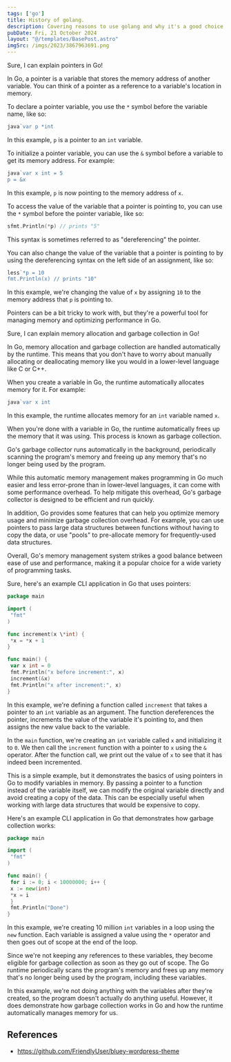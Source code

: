 ```yaml
---
tags: ['go']
title: History of golang.
description: Covering reasons to use golang and why it's a good choice for your next project.
pubDate: Fri, 21 October 2024
layout: "@/templates/BasePost.astro"
imgSrc: /imgs/2023/3867963691.png
---
```

Sure, I can explain pointers in Go!

In Go, a pointer is a variable that stores the memory address of another variable. You can think of a pointer as a reference to a variable's location in memory.

To declare a pointer variable, you use the `*` symbol before the variable name, like so:


```go
java`var p *int
```
In this example, `p` is a pointer to an `int` variable.

To initialize a pointer variable, you can use the `&` symbol before a variable to get its memory address. For example:


```go
java`var x int = 5
p = &x
```
In this example, `p` is now pointing to the memory address of `x`.

To access the value of the variable that a pointer is pointing to, you can use the `*` symbol before the pointer variable, like so:


```go
sfmt.Println(*p) // prints "5"
```
This syntax is sometimes referred to as "dereferencing" the pointer.

You can also change the value of the variable that a pointer is pointing to by using the dereferencing syntax on the left side of an assignment, like so:


```go
less`*p = 10
fmt.Println(x) // prints "10"
```
In this example, we're changing the value of `x` by assigning `10` to the memory address that `p` is pointing to.

Pointers can be a bit tricky to work with, but they're a powerful tool for managing memory and optimizing performance in Go.


Sure, I can explain memory allocation and garbage collection in Go!

In Go, memory allocation and garbage collection are handled automatically by the runtime. This means that you don't have to worry about manually allocating or deallocating memory like you would in a lower-level language like C or C++.

When you create a variable in Go, the runtime automatically allocates memory for it. For example:


```go
java`var x int
```
In this example, the runtime allocates memory for an `int` variable named `x`.

When you're done with a variable in Go, the runtime automatically frees up the memory that it was using. This process is known as garbage collection.

Go's garbage collector runs automatically in the background, periodically scanning the program's memory and freeing up any memory that's no longer being used by the program.

While this automatic memory management makes programming in Go much easier and less error-prone than in lower-level languages, it can come with some performance overhead. To help mitigate this overhead, Go's garbage collector is designed to be efficient and run quickly.

In addition, Go provides some features that can help you optimize memory usage and minimize garbage collection overhead. For example, you can use pointers to pass large data structures between functions without having to copy the data, or use "pools" to pre-allocate memory for frequently-used data structures.

Overall, Go's memory management system strikes a good balance between ease of use and performance, making it a popular choice for a wide variety of programming tasks.


Sure, here's an example CLI application in Go that uses pointers:


```go
package main

import (
 "fmt"
)

func increment(x \*int) {
 *x = *x + 1
}

func main() {
 var x int = 0
 fmt.Println("x before increment:", x)
 increment(&x)
 fmt.Println("x after increment:", x)
}
```
In this example, we're defining a function called `increment` that takes a pointer to an `int` variable as an argument. The function dereferences the pointer, increments the value of the variable it's pointing to, and then assigns the new value back to the variable.

In the `main` function, we're creating an `int` variable called `x` and initializing it to `0`. We then call the `increment` function with a pointer to `x` using the `&` operator. After the function call, we print out the value of `x` to see that it has indeed been incremented.

This is a simple example, but it demonstrates the basics of using pointers in Go to modify variables in memory. By passing a pointer to a function instead of the variable itself, we can modify the original variable directly and avoid creating a copy of the data. This can be especially useful when working with large data structures that would be expensive to copy.


Here's an example CLI application in Go that demonstrates how garbage collection works:


```go
package main

import (
 "fmt"
)

func main() {
 for i := 0; i < 10000000; i++ {
 x := new(int)
 *x = i
 }
 fmt.Println("Done")
}
```
In this example, we're creating 10 million `int` variables in a loop using the `new` function. Each variable is assigned a value using the `*` operator and then goes out of scope at the end of the loop.

Since we're not keeping any references to these variables, they become eligible for garbage collection as soon as they go out of scope. The Go runtime periodically scans the program's memory and frees up any memory that's no longer being used by the program, including these variables.

In this example, we're not doing anything with the variables after they're created, so the program doesn't actually do anything useful. However, it does demonstrate how garbage collection works in Go and how the runtime automatically manages memory for us.



## References
- https://github.com/FriendlyUser/bluey-wordpress-theme
